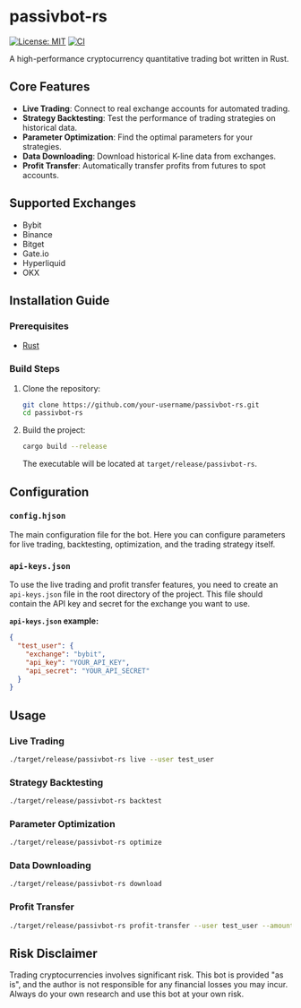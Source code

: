 # passivbot-rs

[![License: MIT](https://img.shields.io/badge/License-MIT-yellow.svg)](https://opensource.org/licenses/MIT)
[![CI](https://github.com/Praying/passivbot-rs/actions/workflows/rust.yml/badge.svg)](https://github.com/Praying/passivbot-rs/actions/workflows/rust.yml)

A high-performance cryptocurrency quantitative trading bot written in Rust.

## Core Features

-   **Live Trading**: Connect to real exchange accounts for automated trading.
-   **Strategy Backtesting**: Test the performance of trading strategies on historical data.
-   **Parameter Optimization**: Find the optimal parameters for your strategies.
-   **Data Downloading**: Download historical K-line data from exchanges.
-   **Profit Transfer**: Automatically transfer profits from futures to spot accounts.

## Supported Exchanges

-   Bybit
-   Binance
-   Bitget
-   Gate.io
-   Hyperliquid
-   OKX

## Installation Guide

### Prerequisites

-   [Rust](https://www.rust-lang.org/tools/install)

### Build Steps

1.  Clone the repository:
    ```bash
    git clone https://github.com/your-username/passivbot-rs.git
    cd passivbot-rs
    ```
2.  Build the project:
    ```bash
    cargo build --release
    ```
    The executable will be located at `target/release/passivbot-rs`.

## Configuration

### `config.hjson`

The main configuration file for the bot. Here you can configure parameters for live trading, backtesting, optimization, and the trading strategy itself.

### `api-keys.json`

To use the live trading and profit transfer features, you need to create an `api-keys.json` file in the root directory of the project. This file should contain the API key and secret for the exchange you want to use.

**`api-keys.json` example:**

```json
{
  "test_user": {
    "exchange": "bybit",
    "api_key": "YOUR_API_KEY",
    "api_secret": "YOUR_API_SECRET"
  }
}
```

## Usage

### Live Trading

```bash
./target/release/passivbot-rs live --user test_user
```

### Strategy Backtesting

```bash
./target/release/passivbot-rs backtest
```

### Parameter Optimization

```bash
./target/release/passivbot-rs optimize
```

### Data Downloading

```bash
./target/release/passivbot-rs download
```

### Profit Transfer

```bash
./target/release/passivbot-rs profit-transfer --user test_user --amount 100 --asset USDT
```

## Risk Disclaimer

Trading cryptocurrencies involves significant risk. This bot is provided "as is", and the author is not responsible for any financial losses you may incur. Always do your own research and use this bot at your own risk.
